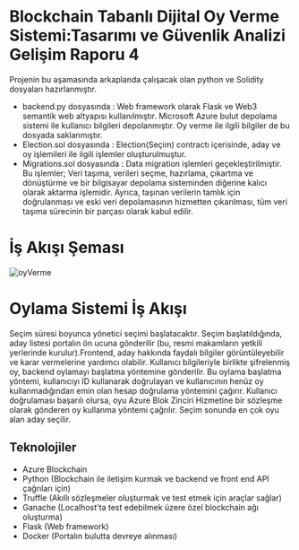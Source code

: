 # Blockchain Tabanlı Dijital Oy Verme Sistemi:Tasarımı ve Güvenlik Analizi Gelişim Raporu 4

Projenin bu aşamasında arkaplanda çalışacak olan python ve Solidity dosyaları hazırlanmıştır.

- backend.py dosyasında : Web framework olarak Flask ve Web3 semantik web altyapısı kullanılmıştır. Microsoft Azure bulut depolama sistemi ile kullanıcı bilgileri depolanmıştır.
Oy verme ile ilgili bilgiler de bu dosyada saklanmıştır.
- Election.sol dosyasında : Election(Seçim) contractı içerisinde, aday ve oy işlemileri ile ilgili işlemler oluşturulmuştur.
- Migrations.sol dosyasında : Data migration işlemleri geçekleştirilmiştir. Bu işlemler; Veri taşıma, verileri seçme, hazırlama, çıkartma ve dönüştürme ve bir bilgisayar depolama sisteminden diğerine kalıcı olarak aktarma işlemidir.
Ayrıca, taşınan verilerin tamlık için doğrulanması ve eski veri depolamasının hizmetten çıkarılması, tüm veri taşıma sürecinin bir parçası olarak kabul edilir.

# İş Akışı Şeması

![oyVerme](https://user-images.githubusercontent.com/74213293/121674384-aa034180-caba-11eb-8e96-7d47090cff9d.jpeg)


# Oylama Sistemi İş Akışı

Seçim süresi boyunca yönetici seçimi başlatacaktır. Seçim başlatıldığında, aday listesi portalın ön ucuna gönderilir (bu, resmi makamların yetkili yerlerinde kurulur).Frontend, aday hakkında faydalı bilgiler görüntüleyebilir ve karar vermelerine yardımcı olabilir. Kullanıcı bilgileriyle birlikte şifrelenmiş oy, backend oylamayı başlatma yöntemine gönderilir. Bu oylama başlatma yöntemi, kullanıcıyı ID kullanarak doğrulayan ve kullanıcının henüz oy kullanmadığından emin olan hesap doğrulama yöntemini çağırır. Kullanıcı doğrulaması başarılı olursa, oyu Azure Blok Zinciri Hizmetine bir sözleşme olarak gönderen oy kullanma yöntemi çağrılır. Seçim sonunda en çok oyu alan aday seçilir.




## Teknolojiler

- Azure Blockchain
- Python (Blockchain ile iletişim kurmak ve backend ve front end API çağrıları için)
- Truffle (Akıllı sözleşmeler oluşturmak ve test etmek için araçlar sağlar)
- Ganache (Localhost'ta test edebilmek üzere özel blockchain ağı oluşturma)
- Flask (Web framework)
- Docker (Portalın bulutta devreye alınması)
